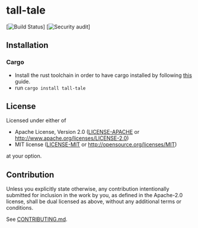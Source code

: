 # tall-tale

[![Build Status](https://github.com/imberny/tall_tale/workflows/rust/badge.svg)]
[![Security audit](https://github.com/imberny/tall_tale/workflows/audit/badge.svg)]


## Installation

### Cargo

* Install the rust toolchain in order to have cargo installed by following
  [this](https://www.rust-lang.org/tools/install) guide.
* run `cargo install tall-tale`

## License

Licensed under either of

 * Apache License, Version 2.0
   ([LICENSE-APACHE](LICENSE-APACHE) or http://www.apache.org/licenses/LICENSE-2.0)
 * MIT license
   ([LICENSE-MIT](LICENSE-MIT) or http://opensource.org/licenses/MIT)

at your option.

## Contribution

Unless you explicitly state otherwise, any contribution intentionally submitted
for inclusion in the work by you, as defined in the Apache-2.0 license, shall be
dual licensed as above, without any additional terms or conditions.

See [CONTRIBUTING.md](CONTRIBUTING.md).
